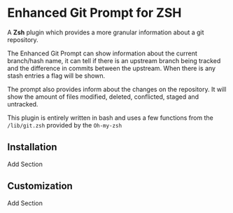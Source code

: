 # Enhanced Git Prompt for ZSH

A __Zsh__ plugin which provides a more granular information about a git repository.

The Enhanced Git Prompt can show information about the current branch/hash name, it can tell if there is an upstream branch being tracked and the difference in commits between the upstream. When there is any stash entries a flag will be shown.

The prompt also provides inform about the changes on the repository. It will show the amount of files modified, deleted, conflicted, staged and untracked.

This plugin is entirely written in bash and uses a few functions from the `/lib/git.zsh` provided by the `Oh-my-zsh`

## Installation

Add Section

## Customization

Add Section
